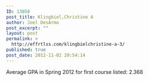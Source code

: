 ```yaml
---
ID: 13058
post_title: Klingbiel,Christine A
author: Joel DesArmo
post_excerpt: ""
layout: post
permalink: >
  http://effrtlss.com/klingbielchristine-a-3/
published: true
post_date: 2012-11-02 20:54:14
---
```

<p>Average GPA in Spring 2012 for first course listed: 2.368</p>